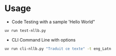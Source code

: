 


# Usage

- Code Testing with a sample 'Hello World"
```bash
uv run test-nllb.py

```
- CLI Command Line with options
```bash
uv run cli-nllb.py "Traduit ce texte" -t eng_Latn
```